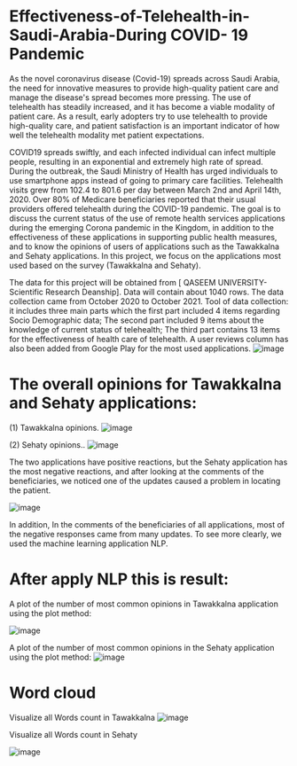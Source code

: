 # Effectiveness-of-Telehealth-in-Saudi-Arabia-During COVID- 19 Pandemic
As the novel coronavirus disease (Covid-19) spreads across Saudi Arabia, the need for innovative measures to provide high-quality patient care and manage the disease's spread becomes more pressing. The use of telehealth has steadily increased, and it has become a viable modality of patient care. As a result, early adopters try to use telehealth to provide high-quality care, and patient satisfaction is an important indicator of how well the telehealth modality met patient expectations.

COVID19 spreads swiftly, and each infected individual can infect multiple people, resulting in an exponential and extremely high rate of spread. During the outbreak, the Saudi Ministry of Health has urged individuals to use smartphone apps instead of going to primary care facilities. Telehealth visits grew from 102.4 to 801.6 per day between March 2nd and April 14th, 2020. Over 80% of Medicare beneficiaries reported that their usual providers offered telehealth during the COVID-19 pandemic. The goal is to discuss the current status of the use of remote health services applications during the emerging Corona pandemic in the Kingdom, in addition to the effectiveness of these applications in supporting public health measures, and to know the opinions of users of applications such as the Tawakkalna and Sehaty applications. In this project, we focus on the applications most used based on the survey (Tawakkalna and Sehaty).

The data for this project will be obtained from [ QASEEM UNIVERSITY-Scientific Research Deanship]. Data will contain about 1040 rows. The data collection came from October 2020 to October 2021. Tool of data collection: it includes three main parts which the first part included 4 items regarding Socio Demographic data; The second part included 9 items about the knowledge of current status of telehealth; The third part contains 13 items for the effectiveness of health care of telehealth. A user reviews column has also been added from Google Play for the most used applications.
![image](https://user-images.githubusercontent.com/90681663/146362797-fa123f47-12bb-44f7-a367-e7b31736c4d3.png)
# The overall opinions for Tawakkalna and Sehaty applications:
(1) Tawakkalna opinions.
![image](https://user-images.githubusercontent.com/90681663/146362849-bf6aee0d-b6bb-4797-bf79-61d2c6e362fb.png)

(2) Sehaty opinions..
![image](https://user-images.githubusercontent.com/90681663/146362872-4bfa56d0-1531-4740-a705-92b97bb6d7e7.png)

The two applications have positive reactions, but the Sehaty application has the most negative reactions, and after looking at the comments of the beneficiaries, we noticed one of the updates caused a problem in locating the patient.

![image](https://user-images.githubusercontent.com/90681663/146362910-676f12ac-db13-4274-8e54-bdb41b0ecdad.png)


In addition, In the comments of the beneficiaries of all applications, most of the negative responses came from many updates. To see more clearly, we used the machine learning application NLP.

# After apply NLP this is result:
A plot of the number of most common opinions in Tawakkalna application using the plot method:

![image](https://user-images.githubusercontent.com/90681663/146362982-95b3160f-8737-4947-9bef-c5e0ff4e5140.png)

A plot of the number of most common opinions in the Sehaty application using the plot method:
![image](https://user-images.githubusercontent.com/90681663/146363006-a5cc4ce8-d416-4c8e-a141-a981e3daa0c1.png)

# Word cloud
Visualize all Words count in Tawakkalna 
![image](https://user-images.githubusercontent.com/90681663/146363058-932f8601-d3d4-4eba-b8cd-b4f4f0a18849.png)

Visualize all Words count in Sehaty

![image](https://user-images.githubusercontent.com/90681663/146363095-f568fc4c-659e-4bf6-87b6-6748ce98af08.png)

